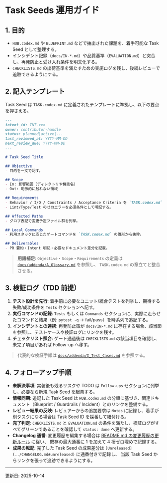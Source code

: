 # Task Seeds 運用ガイド

## 1. 目的

- `HUB.codex.md` や `BLUEPRINT.md` などで抽出された課題を、着手可能な Task Seed として整理する。
- インシデント記録（`docs/IN-*.md`）や品質基準（`EVALUATION.md`）と突合し、再発防止と受け入れ条件を明文化する。
- `CHECKLISTS.md` の出荷基準を満たすための実施ログを残し、後続レビューで追跡できるようにする。

## 2. 記入テンプレート

Task Seed は `TASK.codex.md` に定義されたテンプレートに準拠し、以下の要点を押さえる。

```markdown
---
intent_id: INT-xxx
owner: contributor-handle
status: planned|active|...
last_reviewed_at: YYYY-MM-DD
next_review_due: YYYY-MM-DD
---

# Task Seed Title

## Objective
- 目的を一文で記す。

## Scope
- In: 影響範囲（ディレクトリや機能名）
- Out: 明示的に触れない領域

## Requirements
- Behavior / I/O / Constraints / Acceptance Criteria を `TASK.codex.md` の粒度で箇条書き。
- Lint/Type/Test のゼロエラーを必須条件として明記する。

## Affected Paths
- グロブ表記で変更予定ファイル群を列挙。

## Local Commands
- 利用スタックに応じたゲートコマンドを `TASK.codex.md` の雛形から抜粋。

## Deliverables
- PR 要約・Intent 明記・必要なドキュメント差分を記載。
```

> **用語補足**: `Objective`・`Scope`・`Requirements` の定義は [`docs/addenda/A_Glossary.md`](addenda/A_Glossary.md) を参照し、
> `TASK.codex.md` の章立てと整合させる。

## 3. 検証ログ（TDD 前提）

1. **テスト設計を先行**: 着手前に必要なユニット/統合テストを列挙し、期待する失敗/成功条件を `Tests` セクションへ記す。
2. **実行コマンドの記録**: `Tests` もしくは `Commands` セクションに、実際に走らせたコマンドと結果（例: `pytest -q` → fail/pass）を時系列で追記する。
3. **インシデントとの連携**: 再発防止策が `docs/IN-*.md` に存在する場合、該当節を参照し、テストケースや検証ログにリンクを残す。
4. **チェックリスト照合**: ゲート通過後は `CHECKLISTS.md` の該当項目を確認し、未完了項目があれば Follow-up へ移す。

> 代表的な検証手順は [`docs/addenda/I_Test_Cases.md`](addenda/I_Test_Cases.md) を参照する。

## 4. フォローアップ手順

- **未解決事項**: 実装後も残るリスクや TODO は `Follow-ups` セクションに列挙し、必要なら新規 Task Seed を起票する。
- **情報同期**: 追記した Task Seed は `HUB.codex.md` の分類に基づき、関連ドキュメント（Blueprint /
  Guardrails / Incident）とのリンクを整備する。
- **レビュー結果の反映**: レビュアーからの追加要求は `Notes` に記録し、着手が別タスクになる場合は Task Seed ID を採番して紐付ける。
- **完了判定**: `CHECKLISTS.md` と `EVALUATION.md` の条件を満たし、検証ログがすべてグリーンであることを確認して `status: done` へ更新する。
- **Changelog 通番**: 変更履歴を編集する場合は [README.md の変更履歴の更新ルール](../README.md#changelog-update-rules) に従い、
  既存の最大通番に 1 を加えて 4 桁ゼロ埋めで記録する。
- **成果の転記**: 完了した Task Seed の成果差分は `[Unreleased](../CHANGELOG.md#unreleased)` に通番付きで記録し、
  当該 Task Seed からリンクを張って追跡できるようにする。

---

更新日: 2025-10-14
